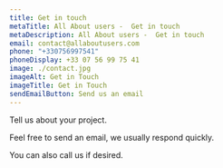 ```yaml
---
title: Get in touch
metaTitle: All About users -  Get in touch
metaDescription: All About users -  Get in touch
email: contact@allaboutusers.com
phone: "+330756997541"
phoneDisplay: +33 07 56 99 75 41
image: ./contact.jpg
imageAlt: Get in Touch
imageTitle: Get in Touch
sendEmailButton: Send us an email
---
```

Tell us about your project.

Feel free to send an email, we usually respond quickly.

You can also call us if desired.